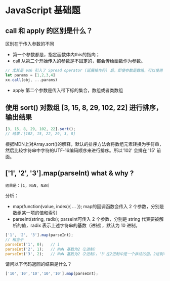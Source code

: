# JavaScript 基础题

## call 和 apply 的区别是什么？
区别在于传入参数的不同
- 第一个参数都是，指定函数体内this的指向；
- call  从第二个开始传入的参数是不固定的，都会传给函数作为参数。
```js
// 尤其是 es6 引入了 Spread operator (延展操作符) 后，即使参数是数组，可以使用 call
let params = [1,2,3,4]
xx.call(obj, ...params)
```
- apply 第二个参数是传入带下标的集合，数组或者类数组

## 使用 sort() 对数组 [3, 15, 8, 29, 102, 22] 进行排序，输出结果
```js
[3, 15, 8, 29, 102, 22].sort();
// 结果：[102, 15, 22, 29, 3, 8]
```
根据MDN上对Array.sort()的解释，默认的排序方法会将数组元素转换为字符串，然后比较字符串中字符的UTF-16编码顺序来进行排序。所以'102' 会排在 '15' 前面。

## ['1', '2', '3'].map(parseInt) what & why ?
```
结果是：[1, NaN, NaN]
```
分析：
- map(function(value, index){ ... });  map的回调函数会传入 2 个参数，分别是数组某一项的值和索引
- parseInt(string, radix);  parseInt可传入 2 个参数，分别是 string 代表要被解析的值，radix 表示上述字符串的基数（进制），默认为 10 进制。  
```js
['1', '2', '3'].map(parseInt);
// 相当于
parseInt('1', 0);   // 1
parseInt('2', 1);   // NaN 基数为2（1进制）
parseInt('3', 2);   // NaN 基数为2（2进制），'3'在2进制中是一个非法的值，2进制中只能存在0和1，所以无法解析，返回NaN
```
请问以下代码返回的结果是什么？
```js
['10','10','10','10','10'].map(parseInt);
```


